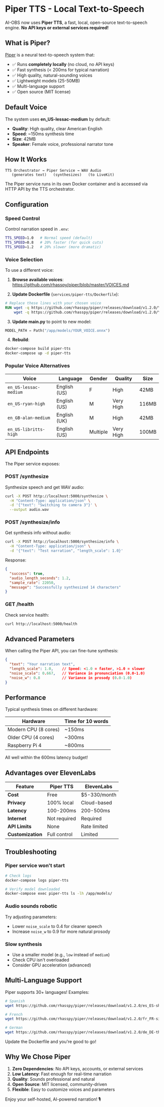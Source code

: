 # Piper TTS - Local Text-to-Speech

AI-OBS now uses **Piper TTS**, a fast, local, open-source text-to-speech engine. **No API keys or external services required!**

## What is Piper?

[Piper](https://github.com/rhasspy/piper) is a neural text-to-speech system that:
- ✅ Runs **completely locally** (no cloud, no API keys)
- ✅ Fast synthesis (< 200ms for typical narration)
- ✅ High quality, natural-sounding voices
- ✅ Lightweight models (25-50MB)
- ✅ Multi-language support
- ✅ Open source (MIT license)

## Default Voice

The system uses **en_US-lessac-medium** by default:
- **Quality**: High quality, clear American English
- **Speed**: ~150ms synthesis time
- **Size**: 42MB
- **Speaker**: Female voice, professional narrator tone

## How It Works

```
TTS Orchestrator → Piper Service → WAV Audio
   (generates text)   (synthesizes)   (to LiveKit)
```

The Piper service runs in its own Docker container and is accessed via HTTP API by the TTS orchestrator.

## Configuration

### Speed Control

Control narration speed in `.env`:

```bash
TTS_SPEED=1.0   # Normal speed (default)
TTS_SPEED=0.8   # 20% faster (for quick cuts)
TTS_SPEED=1.2   # 20% slower (more dramatic)
```

### Voice Selection

To use a different voice:

1. **Browse available voices**: https://github.com/rhasspy/piper/blob/master/VOICES.md

2. **Update Dockerfile** (`services/piper-tts/Dockerfile`):

```dockerfile
# Replace these lines with your chosen voice
RUN wget -q https://github.com/rhasspy/piper/releases/download/v1.2.0/YOUR_VOICE.onnx && \
    wget -q https://github.com/rhasspy/piper/releases/download/v1.2.0/YOUR_VOICE.onnx.json
```

3. **Update main.py** to point to new model:

```python
MODEL_PATH = Path("/app/models/YOUR_VOICE.onnx")
```

4. **Rebuild**:
```bash
docker-compose build piper-tts
docker-compose up -d piper-tts
```

### Popular Voice Alternatives

| Voice | Language | Gender | Quality | Size |
|-------|----------|--------|---------|------|
| `en_US-lessac-medium` | English (US) | F | High | 42MB |
| `en_US-ryan-high` | English (US) | M | Very High | 116MB |
| `en_GB-alan-medium` | English (UK) | M | High | 42MB |
| `en_US-libritts-high` | English (US) | Multiple | Very High | 100MB |

## API Endpoints

The Piper service exposes:

### POST /synthesize
Synthesize speech and get WAV audio:

```bash
curl -X POST http://localhost:5000/synthesize \
  -H "Content-Type: application/json" \
  -d '{"text": "Switching to camera 3"}' \
  --output audio.wav
```

### POST /synthesize/info
Get synthesis info without audio:

```bash
curl -X POST http://localhost:5000/synthesize/info \
  -H "Content-Type: application/json" \
  -d '{"text": "Test narration", "length_scale": 1.0}'
```

Response:
```json
{
  "success": true,
  "audio_length_seconds": 1.2,
  "sample_rate": 22050,
  "message": "Successfully synthesized 14 characters"
}
```

### GET /health
Check service health:

```bash
curl http://localhost:5000/health
```

## Advanced Parameters

When calling the Piper API, you can fine-tune synthesis:

```json
{
  "text": "Your narration text",
  "length_scale": 1.0,    // Speed: <1.0 = faster, >1.0 = slower
  "noise_scale": 0.667,   // Variance in pronunciation (0.0-1.0)
  "noise_w": 0.8          // Variance in prosody (0.0-1.0)
}
```

## Performance

Typical synthesis times on different hardware:

| Hardware | Time for 10 words |
|----------|-------------------|
| Modern CPU (8 cores) | ~150ms |
| Older CPU (4 cores) | ~300ms |
| Raspberry Pi 4 | ~800ms |

All well within the 600ms latency budget!

## Advantages over ElevenLabs

| Feature | Piper TTS | ElevenLabs |
|---------|-----------|------------|
| **Cost** | Free | $5-330/month |
| **Privacy** | 100% local | Cloud-based |
| **Latency** | 100-200ms | 200-500ms |
| **Internet** | Not required | Required |
| **API Limits** | None | Rate limited |
| **Customization** | Full control | Limited |

## Troubleshooting

### Piper service won't start

```bash
# Check logs
docker-compose logs piper-tts

# Verify model downloaded
docker-compose exec piper-tts ls -lh /app/models/
```

### Audio sounds robotic

Try adjusting parameters:
- Lower `noise_scale` to 0.4 for cleaner speech
- Increase `noise_w` to 0.9 for more natural prosody

### Slow synthesis

- Use a smaller model (e.g., `low` instead of `medium`)
- Check CPU isn't overloaded
- Consider GPU acceleration (advanced)

## Multi-Language Support

Piper supports 30+ languages! Examples:

```bash
# Spanish
wget https://github.com/rhasspy/piper/releases/download/v1.2.0/es_ES-sharvard-medium.onnx

# French
wget https://github.com/rhasspy/piper/releases/download/v1.2.0/fr_FR-siwis-medium.onnx

# German
wget https://github.com/rhasspy/piper/releases/download/v1.2.0/de_DE-thorsten-medium.onnx
```

Update the Dockerfile and you're good to go!

## Why We Chose Piper

1. **Zero Dependencies**: No API keys, accounts, or external services
2. **Low Latency**: Fast enough for real-time narration
3. **Quality**: Sounds professional and natural
4. **Open Source**: MIT licensed, community-driven
5. **Flexible**: Easy to customize voices and parameters

Enjoy your self-hosted, AI-powered narration! 🎙️
